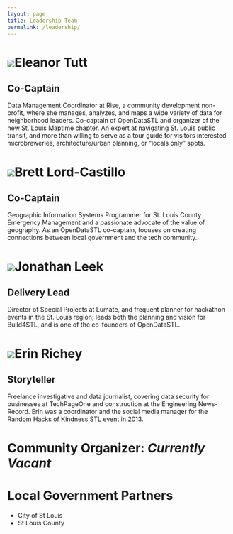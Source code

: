 ```yaml
---
layout: page
title: Leadership Team
permalink: /leadership/
---
```


<img class="profile" src="https://cloud.githubusercontent.com/assets/3160496/5589345/efce4f58-90e1-11e4-8de1-0969175e8937.png">Eleanor Tutt  
==========  
<h2>Co-Captain</h2>  
Data Management Coordinator at Rise, a community development non-profit, where she manages, analyzes, and maps a wide variety of data for neighborhood leaders.  Co-captain of OpenDataSTL and organizer of the new St. Louis Maptime chapter.  An expert at navigating St. Louis public transit, and more than willing to serve as a tour guide for visitors interested microbreweries, architecture/urban planning, or “locals only” spots.  
  
<img class="profile" src="https://cloud.githubusercontent.com/assets/3160496/5589342/e980ce8c-90e1-11e4-94b0-912303e2e509.png">Brett Lord-Castillo  
==========  
<h2>Co-Captain</h2>  
Geographic Information Systems Programmer for St. Louis County Emergency Management and a passionate advocate of the value of geography. As an OpenDataSTL co-captain, focuses on creating connections between local government and the tech community.  
  
<img class="profile" src="https://cloud.githubusercontent.com/assets/3160496/5589346/f2fd3964-90e1-11e4-8ba9-a9d11b80cf02.png">Jonathan Leek  
==========  
<h2>Delivery Lead</h2>  
Director of Special Projects at Lumate, and frequent planner for hackathon events in the St. Louis region; leads both the planning and vision for Build4STL, and is one of the co-founders of OpenDataSTL.  
  
<img class="profile" src="https://cloud.githubusercontent.com/assets/3160496/5589344/edd9594a-90e1-11e4-98ce-2968ee9e0433.png">Erin Richey  
==========  
<h2>Storyteller</h2>  
Freelance investigative and data journalist, covering data security for businesses at TechPageOne and construction at the Engineering News-Record.  Erin was a coordinator and the social media manager for the Random Hacks of Kindness STL event in 2013.  
  
Community Organizer: *Currently Vacant*  
==========  
  
Local Government Partners  
==========  
* City of St Louis  
* St Louis County  
